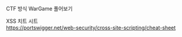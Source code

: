 CTF 방식 WarGame 풀어보기   
   
XSS 치트 시트   
https://portswigger.net/web-security/cross-site-scripting/cheat-sheet
